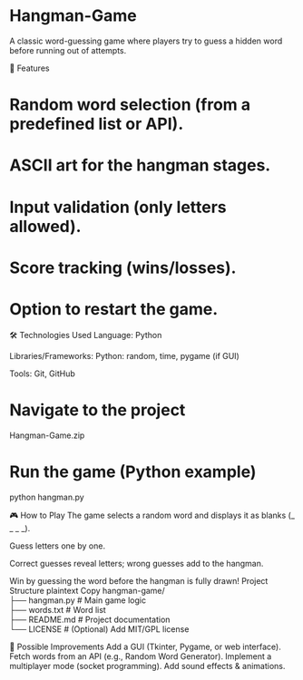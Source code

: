 # Hangman-Game
A classic word-guessing game where players try to guess a hidden word before running out of attempts.

🚀 Features
# Random word selection (from a predefined list or API).
# ASCII art for the hangman stages.
# Input validation (only letters allowed).
# Score tracking (wins/losses).
# Option to restart the game.

🛠️ Technologies Used
Language: Python 

Libraries/Frameworks:
Python: random, time, pygame (if GUI)

Tools: Git, GitHub
  
# Navigate to the project
Hangman-Game.zip

# Run the game (Python example)
python hangman.py

🎮 How to Play
The game selects a random word and displays it as blanks (_ _ _ _).

Guess letters one by one.

Correct guesses reveal letters; wrong guesses add to the hangman.

Win by guessing the word before the hangman is fully drawn!
Project Structure
plaintext
Copy
hangman-game/  
├── hangman.py       # Main game logic  
├── words.txt        # Word list  
├── README.md        # Project documentation  
└── LICENSE          # (Optional) Add MIT/GPL license  

🔧 Possible Improvements
Add a GUI (Tkinter, Pygame, or web interface).
Fetch words from an API (e.g., Random Word Generator).
Implement a multiplayer mode (socket programming).
Add sound effects & animations.


